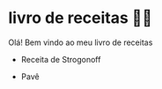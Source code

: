# livro de receitas :man_cook:

Olá! Bem vindo ao meu livro de receitas 

- Receita de Strogonoff

- Pavê